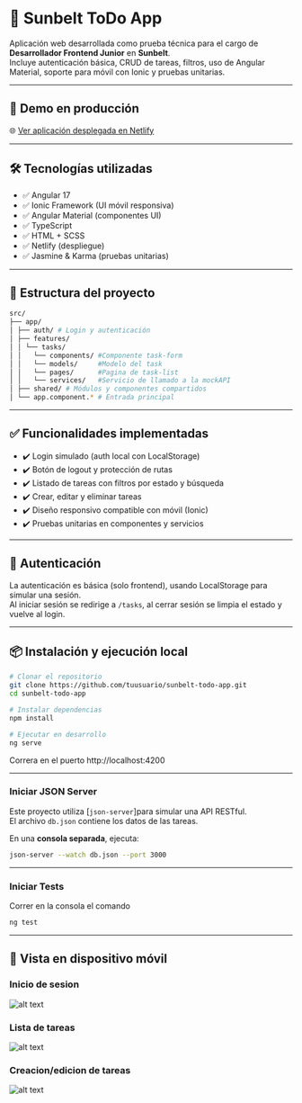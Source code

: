 # 📝 Sunbelt ToDo App

Aplicación web desarrollada como prueba técnica para el cargo de **Desarrollador Frontend Junior** en **Sunbelt**.  
Incluye autenticación básica, CRUD de tareas, filtros, uso de Angular Material, soporte para móvil con Ionic y pruebas unitarias.

---

## 🚀 Demo en producción

🌐 [Ver aplicación desplegada en Netlify](https://apptodosunbelt.netlify.app/)

---

## 🛠️ Tecnologías utilizadas

- ✅ Angular 17
- ✅ Ionic Framework (UI móvil responsiva)
- ✅ Angular Material (componentes UI)
- ✅ TypeScript
- ✅ HTML + SCSS
- ✅ Netlify (despliegue)
- ✅ Jasmine & Karma (pruebas unitarias)

---

## 📂 Estructura del proyecto
```bash
src/
├── app/
│ ├── auth/ # Login y autenticación
│ ├── features/
│ │ └── tasks/
│ │   └── components/ #Componente task-form 
│ │   └── models/     #Modelo del task
│ │   └── pages/      #Pagina de task-list
│ │   └── services/   #Servicio de llamado a la mockAPI  
│ ├── shared/ # Módulos y componentes compartidos
│ └── app.component.* # Entrada principal
```

---

## ✅ Funcionalidades implementadas

- ✔️ Login simulado (auth local con LocalStorage)
- ✔️ Botón de logout y protección de rutas
- ✔️ Listado de tareas con filtros por estado y búsqueda
- ✔️ Crear, editar y eliminar tareas
- ✔️ Diseño responsivo compatible con móvil (Ionic)
- ✔️ Pruebas unitarias en componentes y servicios

---

## 🔐 Autenticación

La autenticación es básica (solo frontend), usando LocalStorage para simular una sesión.  
Al iniciar sesión se redirige a `/tasks`, al cerrar sesión se limpia el estado y vuelve al login.

---

## 📦 Instalación y ejecución local

```bash
# Clonar el repositorio
git clone https://github.com/tuusuario/sunbelt-todo-app.git
cd sunbelt-todo-app

# Instalar dependencias
npm install

# Ejecutar en desarrollo
ng serve
```
Correra en el puerto http://localhost:4200

---

###  Iniciar JSON Server

Este proyecto utiliza [`json-server`]para simular una API RESTful.  
El archivo `db.json` contiene los datos de las tareas.

En una **consola separada**, ejecuta:

```bash
json-server --watch db.json --port 3000
```
---

###  Iniciar Tests
Correr en la consola el comando 

```bash
ng test
```
---
## 📱 Vista en dispositivo móvil

### Inicio de sesion

![alt text](image.png)

### Lista de tareas

![alt text](image-1.png)

### Creacion/edicion de tareas

![alt text](image-2.png)